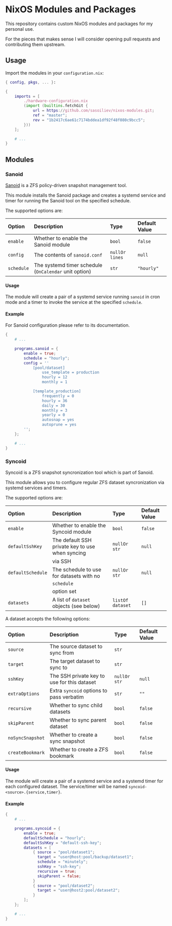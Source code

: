 NixOS Modules and Packages
==========================

This repository contains custom NixOS modules and packages
for my personal use.

For the pieces that makes sense I will consider opening
pull requests and contributing them upstream.

Usage
-----

Import the modules in your `configuration.nix`:

```nix
{ config, pkgs, ... }:

{
    imports = [
        ./hardware-configuration.nix
        (import (builtins.fetchGit {
            url = https://github.com/sasoiliev/nixos-modules.git;
            ref = "master";
            rev = "1b2417c6ae61c7174bddea1df92f48f080c9bcc5";
        }))
    ];

    # ...
}
```

Modules
-------

### Sanoid

[Sanoid][1] is a ZFS policy-driven snapshot management tool.

This module installs the Sanoid package and creates a systemd service and
timer for running the Sanoid tool on the specified schedule.

The supported options are:

| Option     | Description                                           | Type           | Default Value |
| :--------- | :---------------------------------------------------- | :------------- | :------------ |
| `enable`   | Whether to enable the Sanoid module                   | `bool`         | `false`       |
| `config`   | The contents of `sanoid.conf`                         | `nullOr lines` | `null`        |
| `schedule` | The systemd timer schedule (`OnCalendar` unit option) | `str`          | `"hourly"`    |

#### Usage

The module will create a pair of a systemd service running `sanoid` in cron mode and 
a timer to invoke the service at the specified `schedule`.

#### Example

For Sanoid configuration please refer to its documentation.

```nix
{
    # ...

    programs.sanoid = {
        enable = true;
        schedule = "hourly";
        config = ''
            [pool/dataset]
                use_template = production
                hourly = 12
                monthly = 1

            [template_production]
                frequently = 0
                hourly = 36
                daily = 30
                monthly = 3
                yearly = 0
                autosnap = yes
                autoprune = yes                
        '';
    };

    # ...
}
```

### Syncoid

Syncoid is a ZFS snapshot syncronization tool which is part of Sanoid.

This module allows you to configure regular ZFS dataset syncronization
via systemd services and timers.

The supported options are:

| Option            | Description                                     | Type             | Default Value |
| :---------------- | :---------------------------------------------- | :--------------- | :------------ |
| `enable`          | Whether to enable the Syncoid module            | `bool`           | `false`       |
| `defaultSshKey`   | The default SSH private key to use when syncing | `nullOr str`     | `null`        |
|                   | via SSH                                         |                  |               |
| `defaultSchedule` | The schedule to use for datasets with no        | `nullOr str`     | `null`        |
|                   | `schedule`                                      |                  |               |
|                   | option set                                      |                  |               |
| `datasets`        | A list of `dataset` objects (see below)         | `listOf dataset` | `[]`          |

A dataset accepts the following options:

| Option           | Description                                 | Type         | Default Value |
| :--------------- | :------------------------------------------ | :----------- | :------------ |
| `source`         | The source dataset to sync from             | `str`        |               |
| `target`         | The target dataset to sync to               | `str`        |               |
| `sshKey`         | The SSH private key to use for this dataset | `nullOr str` | `null`        |
| `extraOptions`   | Extra `syncoid` options to pass verbatim    | `str`        | `""`          |
| `recursive`      | Whether to sync child datasets              | `bool`       | `false`       |
| `skipParent`     | Whether to sync parent dataset              | `bool`       | `false`       |
| `noSyncSnapshot` | Whether to create a sync snapshot           | `bool`       | `false`       |
| `createBookmark` | Whether to create a ZFS bookmark            | `bool`       | `false`       |

#### Usage

The module will create a pair of a systemd service and a systemd timer for each
configured dataset. The service/timer will be named `syncoid-<source>.{service,timer}`.

#### Example

```nix
{
    # ...

    programs.syncoid = {
        enable = true;
        defaultSchedule = "hourly";
        defaultSshKey = "default-ssh-key";
        datasets = [
            { source = "pool/dataset1";
              target = "user@host:pool/backup/dataset1";
              schedule = "minutely";
              sshKey = "ssh-key";
              recursive = true;
              skipParent = false;
            }
            { source = "pool/dataset2";
              target = "user@host2:pool/dataset2";
            }
        ];
    };

    # ...
}
```

[1]: https://github.com/jimsalterjrs/sanoid/
